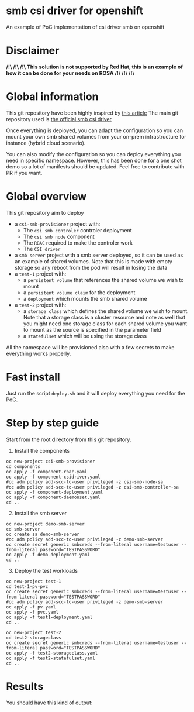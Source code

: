 # smb csi driver for openshift
An example of PoC implementation of csi driver smb on openshift 

# Disclaimer

**/!\ /!\ /!\ This solution is not supported by Red Hat, this is an example of how it can be done for your needs on ROSA /!\ /!\ /!\\**

# Global information
This git repository have been highly inspired by [this article](https://rguske.github.io/post/using-windows-smb-shares-in-kubernetes/#3-validating-write-access)
The main git repository used is [the official smb csi driver](https://github.com/kubernetes-csi/csi-driver-smb/tree/master)

Once everything is deployed, you can adapt the configuration so you can mount your own smb shared volumes from your on-prem infrastructure for instance (hybrid cloud scenario).

You can also modify the configuration so you can deploy everything you need in specific namespace. However, this has been done for a one shot demo so a lot of manifests should be updated. Feel free to contribute with PR if you want.

# Global overview
This git repository aim to deploy
- a `csi-smb-provisioner` project with:
  - The `csi smb controler` controler deployment
  - The `csi smb node` component
  - The `RBAC` required to make the controler work
  - The `CSI driver`
- a `smb server` project with a smb server deployed, so it can be used as an example of shared volumes. Note that this is made with empty storage so any reboot from the pod will result in losing the data
- a `test-1` project with:
  - a `persistent volume` that references the shared volume we wish to mount
  - a `persistent volume claim` for the deployment
  - a `deployment` which mounts the smb shared volume
- a `test-2` project with:
  - a `storage class` which defines the shared volume we wish to mount. Note that a storage class is a cluster resource and note as well that you might need one storage class for each shared volume you want to mount as the source is specified in the parameter field
  - a `statefulset` which will be using the storage class

All the namespace will be provisioned also with a few secrets to make everything works properly.

# Fast install
Just run the script `deploy.sh` and it will deploy everything you need for the PoC.

# Step by step guide

Start from the root directory from this git repository.

1. Install the components
```
oc new-project csi-smb-provisioner
cd components
oc apply -f component-rbac.yaml
oc apply -f component-csidriver.yaml
#oc adm policy add-scc-to-user privileged -z csi-smb-node-sa
#oc adm policy add-scc-to-user privileged -z csi-smb-controller-sa
oc apply -f component-deployment.yaml
oc apply -f component-daemonset.yaml
cd ..
```

2. Install the smb server
```
oc new-project demo-smb-server
cd smb-server
oc create sa demo-smb-server
#oc adm policy add-scc-to-user privileged -z demo-smb-server
oc create secret generic smbcreds --from-literal username=testuser --from-literal password="TESTPASSWORD"
oc apply -f demo-deployment.yaml
cd ..
```

3. Deploy the test workloads
```
oc new-project test-1
cd test-1-pv-pvc
oc create secret generic smbcreds --from-literal username=testuser --from-literal password="TESTPASSWORD"
#oc adm policy add-scc-to-user privileged -z demo-smb-server
oc apply -f pv.yaml
oc apply -f pvc.yaml
oc apply -f test1-deployment.yaml
cd ..

oc new-project test-2
cd test2-storageclass
oc create secret generic smbcreds --from-literal username=testuser --from-literal password="TESTPASSWORD"
oc apply -f test2-storageclass.yaml
oc apply -f test2-statefulset.yaml
cd ..
```

# Results
You should have this kind of output:
